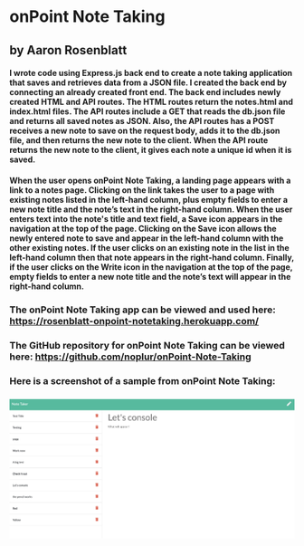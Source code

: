 # onPoint Note Taking
## by Aaron Rosenblatt

#### I wrote code using Express.js back end to create a note taking application that saves and retrieves data from a JSON file. I created the back end by connecting an already created front end. The back end includes newly created HTML and API routes. The HTML routes return the notes.html and index.html files. The API routes include a GET that reads the db.json file and returns all saved notes as JSON. Also, the API routes has a POST receives a new note to save on the request body, adds it to the db.json file, and then returns the new note to the client. When the API route returns the new note to the client, it gives each note a unique id when it is saved. 

#### When the user opens onPoint Note Taking, a landing page appears with a link to a notes page. Clicking on the link takes the user to a page with existing notes listed in the left-hand column, plus empty fields to enter a new note title and the note’s text in the right-hand column. When the user enters text into the note's title and text field, a Save icon appears in the navigation at the top of the page. Clicking on the Save icon allows the newly entered note to save and appear in the left-hand column with the other existing notes. If the user clicks on an existing note in the list in the left-hand column then that note appears in the right-hand column. Finally, if the user clicks on the Write icon in the navigation at the top of the page, empty fields to enter a new note title and the note’s text will appear in the right-hand column.

### The onPoint Note Taking app can be viewed and used here: https://rosenblatt-onpoint-notetaking.herokuapp.com/   

### The GitHub repository for onPoint Note Taking can be viewed here: https://github.com/noplur/onPoint-Note-Taking

### Here is a screenshot of a sample from onPoint Note Taking:
### ![](./images/onpoint-note-taking.jpg)